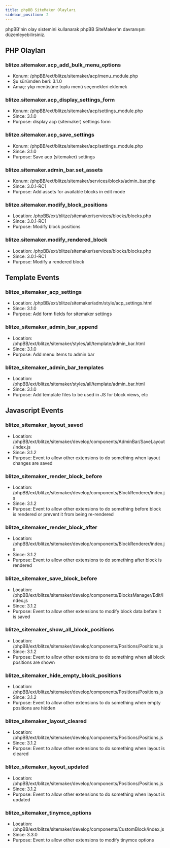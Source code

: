 ```yaml
---
title: phpBB SiteMaker Olayları
sidebar_position: 2
---
```


phpBB'nin olay sistemini kullanarak phpBB SiteMaker'ın davranışını düzenleyebilirsiniz.

## PHP Olayları

### blitze.sitemaker.acp_add_bulk_menu_options

-   Konum: /phpBB/ext/blitze/sitemaker/acp/menu_module.php
-   Şu sürümden beri: 3.1.0
-   Amaç: ykp menüsüne toplu menü seçenekleri eklemek

### blitze.sitemaker.acp_display_settings_form

-   Konum: /phpBB/ext/blitze/sitemaker/acp/settings_module.php
-   Since: 3.1.0
-   Purpose: display acp (sitemaker) settings form

### blitze.sitemaker.acp_save_settings

-   Konum: /phpBB/ext/blitze/sitemaker/acp/settings_module.php
-   Since: 3.1.0
-   Purpose: Save acp (sitemaker) settings

### blitze.sitemaker.admin_bar.set_assets

-   Konum: /phpBB/ext/blitze/sitemaker/services/blocks/admin_bar.php
-   Since: 3.0.1-RC1
-   Purpose: Add assets for available blocks in edit mode

### blitze.sitemaker.modify_block_positions

-   Location: /phpBB/ext/blitze/sitemaker/services/blocks/blocks.php
-   Since: 3.0.1-RC1
-   Purpose: Modify block positions

### blitze.sitemaker.modify_rendered_block

-   Location: /phpBB/ext/blitze/sitemaker/services/blocks/blocks.php
-   Since: 3.0.1-RC1
-   Purpose: Modify a rendered block

## Template Events

### blitze_sitemaker_acp_settings

-   Location: /phpBB/ext/blitze/sitemaker/adm/style/acp_settings.html
-   Since: 3.1.0
-   Purpose: Add form fields for sitemaker settings

### blitze_sitemaker_admin_bar_append

-   Location: /phpBB/ext/blitze/sitemaker/styles/all/template/admin_bar.html
-   Since: 3.1.0
-   Purpose: Add menu items to admin bar

### blitze_sitemaker_admin_bar_templates

-   Location: /phpBB/ext/blitze/sitemaker/styles/all/template/admin_bar.html
-   Since: 3.1.0
-   Purpose: Add template files to be used in JS for block views, etc

## Javascript Events

### blitze_sitemaker_layout_saved

-   Location: /phpBB/ext/blitze/sitemaker/develop/components/AdminBar/SaveLayout/index.js
-   Since: 3.1.2
-   Purpose: Event to allow other extensions to do something when layout changes are saved

### blitze_sitemaker_render_block_before

-   Location: /phpBB/ext/blitze/sitemaker/develop/components/BlockRenderer/index.js
-   Since: 3.1.2
-   Purpose: Event to allow other extensions to do something before block is rendered or prevent it from being re-rendered

### blitze_sitemaker_render_block_after

-   Location: /phpBB/ext/blitze/sitemaker/develop/components/BlockRenderer/index.js
-   Since: 3.1.2
-   Purpose: Event to allow other extensions to do something after block is rendered

### blitze_sitemaker_save_block_before

-   Location: /phpBB/ext/blitze/sitemaker/develop/components/BlocksManager/Edit/index.js
-   Since: 3.1.2
-   Purpose: Event to allow other extensions to modify block data before it is saved

### blitze_sitemaker_show_all_block_positions

-   Location: /phpBB/ext/blitze/sitemaker/develop/components/Positions/Positions.js
-   Since: 3.1.2
-   Purpose: Event to allow other extensions to do something when all block positions are shown

### blitze_sitemaker_hide_empty_block_positions

-   Location: /phpBB/ext/blitze/sitemaker/develop/components/Positions/Positions.js
-   Since: 3.1.2
-   Purpose: Event to allow other extensions to do something when empty positions are hidden

### blitze_sitemaker_layout_cleared

-   Location: /phpBB/ext/blitze/sitemaker/develop/components/Positions/Positions.js
-   Since: 3.1.2
-   Purpose: Event to allow other extensions to do something when layout is cleared

### blitze_sitemaker_layout_updated

-   Location: /phpBB/ext/blitze/sitemaker/develop/components/Positions/Positions.js
-   Since: 3.1.2
-   Purpose: Event to allow other extensions to do something when layout is updated

### blitze_sitemaker_tinymce_options

-   Location: /phpBB/ext/blitze/sitemaker/develop/components/CustomBlock/index.js
-   Since: 3.3.0
-   Purpose: Event to allow other extensions to modify tinymce options
